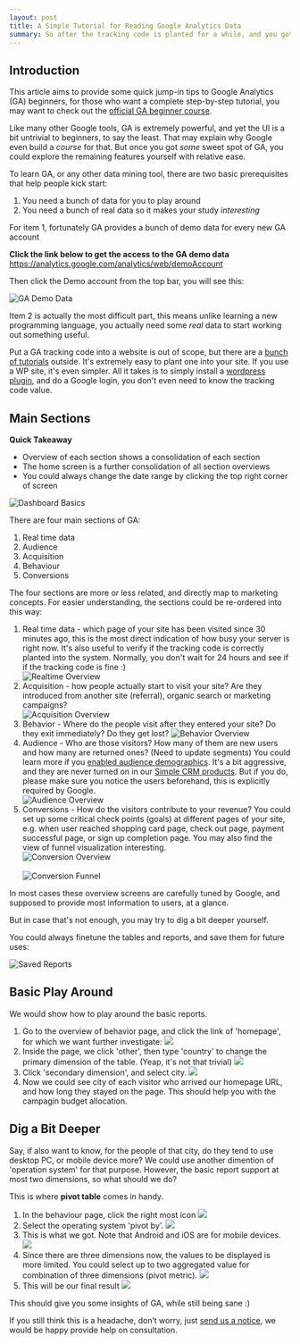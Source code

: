 ```yaml
---
layout: post
title: A Simple Tutorial for Reading Google Analytics Data
summary: So after the tracking code is planted for a while, and you got a bunch of data, how to actually start reading the data?
---
```



## Introduction
This article aims to provide some quick jump-in tips to Google Analytics (GA) beginners, for those who want a complete step-by-step tutorial, you may want to check out the [official GA beginner course](https://analytics.google.com/analytics/academy/course/6).

Like many other Google tools, GA is extremely powerful, and yet the UI is a bit untrivial to beginners, to say the least. That may explain why Google even build a *course* for that. But once you got *some* sweet spot of GA, you could explore the remaining features yourself with relative ease.

To learn GA, or any other data mining tool, there are two basic prerequisites that help people kick start:

1. You need a bunch of data for you to play around
2. You need a bunch of real data so it makes your study *interesting*

For item 1, fortunately GA provides a bunch of demo data for every new GA account

**Click the link below to get the access to the GA demo data**
 <https://analytics.google.com/analytics/web/demoAccount>
 
 Then click the Demo account from the top bar, you will see this:

![GA Demo Data](/images/ga-basics/ga-demo-data.png)

Item 2 is actually the most difficult part, this means unlike learning a new programming language, you actually need some *real* data to start working out something useful.

Put a GA tracking code into a website is out of scope, but there are a [bunch of tutorials](https://www.google.com/search?q=how+to+add+a+google+analtycis+tracking+code) outside. It's extremely easy to plant one into your site. If you use a WP site, it's even simpler. All it takes is to simply install a [wordpress plugin](https://www.google.com/search?q=wordpress+google+analytics), and do a Google login, you don't even need to know the tracking code value.

## Main Sections

**Quick Takeaway**
- Overview of each section shows a consolidation of each section
- The home screen is a further consolidation of all section overviews
- You could always change the date range by clicking the top right corner of screen

![Dashboard Basics](/images/ga-basics/dashboard-basics.png)

There are four main sections of GA:

1. Real time data
2. Audience
3. Acquisition
4. Behaviour
5. Conversions

The four sections are more or less related, and directly map to marketing concepts. For easier understanding, the sections could be re-ordered into this way:

1. Real time data - which page of your site has been visited since 30 minutes ago, this is the most direct indication of how busy your server is right now. It's also useful to verify if the tracking code is correctly planted into the system. Normally, you don't wait for 24 hours and see if if the tracking code is fine :)\
![Realtime Overview](/images/ga-basics/realtime-overview.png)
2. Acquisition - how people actually start to visit your site? Are they introduced from another site (referral), organic search or marketing campaigns?\
![Acquisition Overview](/images/ga-basics/acquisition-overview.png)
3. Behavior - Where do the people visit after they entered your site? Do they exit immediately? Do they get lost?
![Behavior Overview](/images/ga-basics/behavior-overview.png)
4. Audience - Who are those visitors? How many of them are new users and how many are returned ones? (Need to update segments) You could learn more if you [enabled audience demographics](https://support.google.com/analytics/answer/2799357?hl=en). It's a bit aggressive, and they are never turned on in our [Simple CRM products](https://www.simplemobilecrm.com). But if you do, please make sure you notice the users beforehand, this is explicitly required by Google.\
![Audience Overview](/images/ga-basics/audience-overview.png)
5. Conversions - How do the visitors contribute to your revenue? You could set up some critical check points (goals) at different pages of your site, e.g. when user reached shopping card page,  check out page, payment successful page, or sign up completion page. You may also find the view of funnel visualization interesting.\
![Conversion Overview](/images/ga-basics/goal-overview.png)\
\
![Conversion Funnel](/images/ga-basics/conversion-funnel.png)

In most cases these overview screens are carefully tuned by Google, and supposed to provide most information to users, at a glance.

But in case that's not enough, you may try to dig a bit deeper yourself.

You could always finetune the tables and reports, and save them for future uses:

![Saved Reports](/images/ga-basics/saved-reports.png)

## Basic Play Around
We would show how to play around the basic reports.

1. Go to the overview of behavior page, and click the link of 'homepage', for which 
we want further investigate:
![](/images/ga-basics/homepage_investigation.png)
2. Inside the page, we click 'other', then type 'country' to change the primary 
dimension of the table. (Yeap, it's not that trivial)
![](/images/ga-basics/primary-dimension-country.png)
3. Click 'secondary dimension', and select city.
![](/images/ga-basics/secondary-dimension-city.png)
4. Now we could see city of each visitor who arrived our homepage URL, and how 
long they stayed on the page. This should help you with the campagin budget allocation.


## Dig a Bit Deeper

Say, if also want to know, for the people of that city, do they tend to use desktop 
PC, or mobile device more? We could use another dimention of 'operation system' for that 
purpose. However, the basic report support at most two dimensions, so what should we do?  

This is where **pivot table** comes in handy.

1. In the behaviour page, click the right most icon
![](/images/ga-basics/pivot-table.png)
2. Select the operating system 'pivot by'.
![](/images/ga-basics/pivot-by.png)
3. This is what we got. Note that Android and iOS are for mobile devices.
![](/images/ga-basics/pivot-result-display.png)
4. Since there are three dimensions now, the values to be displayed is more limited. You could 
select up to two aggregated value for combination of three dimensions (pivot metric).
![](/images/ga-basics/second-pivot-metric.png)
5. This will be our final result
![](/images/ga-basics/final-pivot-result-display.png)


This should give you some insights of GA, while still being sane :)

If you still think this is a headache, don’t worry, just [send us a notice](https://www.bart.com.hk/#ContactUs), we would be happy provide help on consultation.

